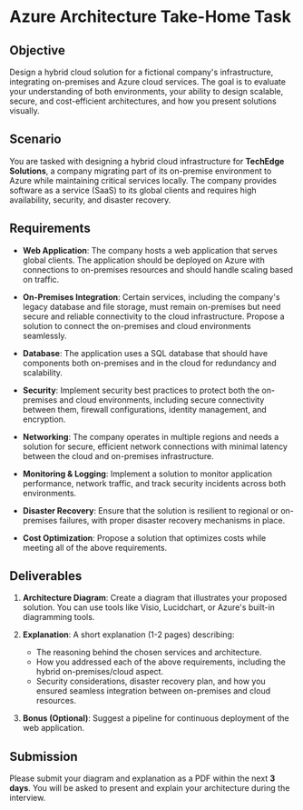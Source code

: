 # Azure Architecture Take-Home Task

## Objective
Design a hybrid cloud solution for a fictional company's infrastructure, integrating on-premises and Azure cloud services. The goal is to evaluate your understanding of both environments, your ability to design scalable, secure, and cost-efficient architectures, and how you present solutions visually.

## Scenario
You are tasked with designing a hybrid cloud infrastructure for **TechEdge Solutions**, a company migrating part of its on-premise environment to Azure while maintaining critical services locally. The company provides software as a service (SaaS) to its global clients and requires high availability, security, and disaster recovery.

## Requirements

- **Web Application**: The company hosts a web application that serves global clients. The application should be deployed on Azure with connections to on-premises resources and should handle scaling based on traffic.
  
- **On-Premises Integration**: Certain services, including the company's legacy database and file storage, must remain on-premises but need secure and reliable connectivity to the cloud infrastructure. Propose a solution to connect the on-premises and cloud environments seamlessly.

- **Database**: The application uses a SQL database that should have components both on-premises and in the cloud for redundancy and scalability.

- **Security**: Implement security best practices to protect both the on-premises and cloud environments, including secure connectivity between them, firewall configurations, identity management, and encryption.

- **Networking**: The company operates in multiple regions and needs a solution for secure, efficient network connections with minimal latency between the cloud and on-premises infrastructure.

- **Monitoring & Logging**: Implement a solution to monitor application performance, network traffic, and track security incidents across both environments.

- **Disaster Recovery**: Ensure that the solution is resilient to regional or on-premises failures, with proper disaster recovery mechanisms in place.

- **Cost Optimization**: Propose a solution that optimizes costs while meeting all of the above requirements.

## Deliverables

1. **Architecture Diagram**: Create a diagram that illustrates your proposed solution. You can use tools like Visio, Lucidchart, or Azure's built-in diagramming tools.

2. **Explanation**: A short explanation (1-2 pages) describing:
   - The reasoning behind the chosen services and architecture.
   - How you addressed each of the above requirements, including the hybrid on-premises/cloud aspect.
   - Security considerations, disaster recovery plan, and how you ensured seamless integration between on-premises and cloud resources.

3. **Bonus (Optional)**: Suggest a pipeline for continuous deployment of the web application.

## Submission

Please submit your diagram and explanation as a PDF within the next **3 days**. You will be asked to present and explain your architecture during the interview.
